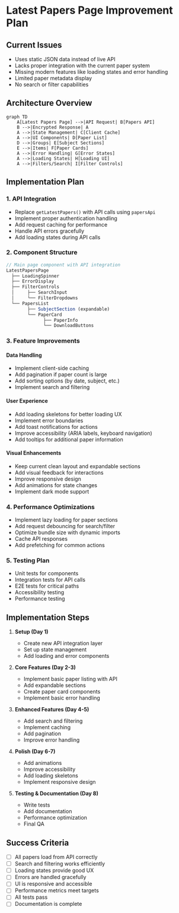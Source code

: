 # Latest Papers Page Improvement Plan

## Current Issues

- Uses static JSON data instead of live API
- Lacks proper integration with the current paper system
- Missing modern features like loading states and error handling
- Limited paper metadata display
- No search or filter capabilities

## Architecture Overview

```mermaid
graph TD
    A[Latest Papers Page] -->|API Request| B[Papers API]
    B -->|Encrypted Response| A
    A -->|State Management| C[Client Cache]
    A -->|UI Components| D[Paper List]
    D -->|Groups| E[Subject Sections]
    E -->|Items| F[Paper Cards]
    A -->|Error Handling| G[Error States]
    A -->|Loading States| H[Loading UI]
    A -->|Filters/Search| I[Filter Controls]
```

## Implementation Plan

### 1. API Integration

- Replace `getLatestPapers()` with API calls using `papersApi`
- Implement proper authentication handling
- Add request caching for performance
- Handle API errors gracefully
- Add loading states during API calls

### 2. Component Structure

```typescript
// Main page component with API integration
LatestPapersPage
  ├── LoadingSpinner
  ├── ErrorDisplay
  ├── FilterControls
  │     ├── SearchInput
  │     └── FilterDropdowns
  └── PapersList
        ├── SubjectSection (expandable)
        └── PaperCard
              ├── PaperInfo
              └── DownloadButtons
```

### 3. Feature Improvements

#### Data Handling

- Implement client-side caching
- Add pagination if paper count is large
- Add sorting options (by date, subject, etc.)
- Implement search and filtering

#### User Experience

- Add loading skeletons for better loading UX
- Implement error boundaries
- Add toast notifications for actions
- Improve accessibility (ARIA labels, keyboard navigation)
- Add tooltips for additional paper information

#### Visual Enhancements

- Keep current clean layout and expandable sections
- Add visual feedback for interactions
- Improve responsive design
- Add animations for state changes
- Implement dark mode support

### 4. Performance Optimizations

- Implement lazy loading for paper sections
- Add request debouncing for search/filter
- Optimize bundle size with dynamic imports
- Cache API responses
- Add prefetching for common actions

### 5. Testing Plan

- Unit tests for components
- Integration tests for API calls
- E2E tests for critical paths
- Accessibility testing
- Performance testing

## Implementation Steps

1. **Setup (Day 1)**

   - Create new API integration layer
   - Set up state management
   - Add loading and error components

2. **Core Features (Day 2-3)**

   - Implement basic paper listing with API
   - Add expandable sections
   - Create paper card components
   - Implement basic error handling

3. **Enhanced Features (Day 4-5)**

   - Add search and filtering
   - Implement caching
   - Add pagination
   - Improve error handling

4. **Polish (Day 6-7)**

   - Add animations
   - Improve accessibility
   - Add loading skeletons
   - Implement responsive design

5. **Testing & Documentation (Day 8)**
   - Write tests
   - Add documentation
   - Performance optimization
   - Final QA

## Success Criteria

- [ ] All papers load from API correctly
- [ ] Search and filtering works efficiently
- [ ] Loading states provide good UX
- [ ] Errors are handled gracefully
- [ ] UI is responsive and accessible
- [ ] Performance metrics meet targets
- [ ] All tests pass
- [ ] Documentation is complete
